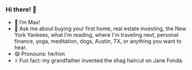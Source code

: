 ### Hi there! 👋


- 🔭 I’m Max!
- 💬 Ask me about buying your first home, real estate investing, the New York Yankees, what I'm reading, where I'm traveling next, personal finance, yoga, meditation, dogs, Austin, TX, or anything you want to hear.
- 😄 Pronouns: he/him
- ⚡ Fun fact: my grandfather invented the shag haircut on Jane Fonda.
